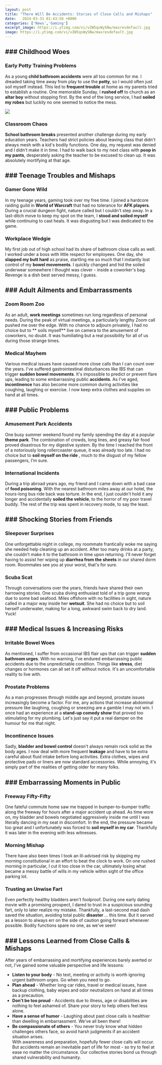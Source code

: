 ```yaml
---
layout: post
title: "There Will Be Accidents: Stories of Close Calls and Mishaps"
date:   2024-03-31 01:43:58 +0000
categories: ['News','Gaming']
excerpt_image: https://i.ytimg.com/vi/vZW5qsWySNw/maxresdefault.jpg
image: https://i.ytimg.com/vi/vZW5qsWySNw/maxresdefault.jpg
---
```


## ###  Childhood Woes
### Early Potty Training Problems
As a young **child bathroom accidents** were all too common for me. I dreaded taking time away from play to use the **potty**, so I would often just soil myself instead. This led to **frequent trouble** at home as my parents tried to establish a routine. One memorable Sunday, I **rushed off** to church as an **altar boy** without stopping first. By the end of the long service, I had **soiled my robes** but luckily no one seemed to notice the mess. 

![](https://s3.amazonaws.com/wp.bizlibrary.com/wp-content/uploads/2018/05/01151435/a-close-call.jpg)
### Classroom Chaos   
**School bathroom breaks** presented another challenge during my early education years. Teachers had strict policies about leaving class that didn't always mesh with a kid's bodily functions. One day, my request was denied and I didn't make it in time. I had to walk back to my next class with **poop in my pants**, desperately asking the teacher to be excused to clean up. It was absolutely mortifying at that age.
## ###  Teenage Troubles and Mishaps
### Gamer Gone Wild
In my teenage years, gaming took over my free time. I joined a hardcore raiding guild in **World of Warcraft** that had no tolerance for **AFK players**. During a crucial dungeon fight, nature called but I couldn't step away. In a last-ditch move to keep my spot on the team, I **stood and soiled myself** while continuing to cast heals. It was disgusting but I was dedicated to the game.  
### Workplace Wedgie  
My first job out of high school had its share of bathroom close calls as well. I worked under a boss with little respect for employees. One day, she **slapped my butt hard** as praise, startling me so much that I instantly lost control of my **bowel movements**. I quickly changed and hid the soiled underwear somewhere I thought was clever - inside a coworker's bag. Revenge is a dish best served messy, I guess.
## ###  Adult Ailments and Embarrassments  
### Zoom Room Zoo
As an adult, **work meetings** sometimes run long regardless of personal needs. During the peak of virtual meetings, a particularly lengthy Zoom call pushed me over the edge. With no chance to adjourn privately, I had no choice but to ** soils myself** live on camera to the amusement of coworkers, no doubt. It was humiliating but a real possibility for all of us during those strange times.
### Medical Mayhem 
Various medical issues have caused more close calls than I can count over the years. I've suffered gastrointestinal disturbances like IBS that can trigger **sudden bowel movements**. It's impossible to predict or prevent flare ups, leading to some embarrassing public **accidents**. As I've aged, **incontinence** has also become more common during activities like coughing, laughing or exercise. I now keep extra clothes and supplies on hand at all times.
## ###  Public Problems 
### Amusement Park Accidents  
One busy summer weekend found my family spending the day at a popular **theme park**. The combination of crowds, long lines, and greasy fair food proved disastrous for my digestive system. By the time I reached the front of a notoriously long rollercoaster queue, it was already too late. I had no choice but to **soil myself on the ride** , much to the disgust of my fellow passengers, I'm sure.  
### International Incidents
During a trip abroad years ago, my friend and I came down with a bad case of **food poisoning**. With the nearest bathroom miles away at our hotel, the hours-long bus ride back was torture. In the end, I just couldn't hold it any longer and accidentally **soiled the vehicle**, to the horror of my poor travel buddy. The rest of the trip was spent in recovery mode, to say the least.
## ###  Shocking Stories from Friends
### Sleepover Surprises 
One unforgettable night in college, my roommate frantically woke me saying she needed help cleaning up an accident. After too many drinks at a party, she couldn't make it to the bathroom in time upon returning. I'll never forget having to assist her wiping up **diarrhea from the sheets** in our shared dorm room. Roommates see you at your worst, that's for sure.
### Scuba Scat 
Through conversations over the years, friends have shared their own harrowing stories. One scuba diving enthusiast told of a trip gone wrong due to some bad seafood. Miles offshore with no facilities in sight, nature called in a major way inside her **wetsuit**. She had no choice but to soil herself underwater, making for a long, awkward swim back to dry land. Yuck!
## ###  Medical Issues & Increasing Risks
### Irritable Bowel Woes
As mentioned, I suffer from occasional IBS flair ups that can trigger **sudden bathroom urges**. With no warning, I've endured embarrassing public accidents due to the unpredictable condition. Things like **stress**, diet changes or hormones can all set it off without notice. It's an uncomfortable reality to live with.
### Prostate Problems 
As a man progresses through middle age and beyond, prostate issues increasingly become a factor. For me, any actions that increase abdominal pressure like laughing, coughing or sneezing are a gamble I may not win. I once had an experience at a **stand-up comedy show** that proved too stimulating for my plumbing. Let's just say it put a real damper on the humour for me that night. 
### Incontinence Issues
Sadly, **bladder and bowel control** doesn't always remain rock solid as the body ages. I now deal with more frequent **leakage** and have to be extra careful about fluid intake before long activities. Extra clothes, wipes and protective pads or liners are now standard accessories. While annoying, it's simply part of the realities of getting older for many folks.
## ###  Embarrassing Moments in Public  
### Freeway Fifty-Fifty 
One fateful commute home saw me trapped in bumper-to-bumper traffic along the freeway for hours after a major accident up ahead. As time wore on, my bladder and bowels negotiated aggressively inside me until I was literally dancing in my seat in discomfort. In the end, the pressure became too great and I unfortunately was forced to **soil myself in my car**. Thankfully it was later in the evening with less witnesses.  
### Morning Mishap 
There have also been times I took an ill-advised risk by skipping my morning constitutional in an effort to beat the clock to work. On one rushed morning in particular, I cut it too close in the car, ultimately losing what became a messy battle of wills in my vehicle within sight of the office parking lot. 
### Trusting an Unwise Fart
Even perfectly healthy bladders aren't foolproof. During one early dating movie with a promising prospect, I dared to trust in a suspicious sounding fart, only to later realize my mistake. Thankfully, a last-second mad dash saved the situation, avoiding total public **disaster** ... this time. But it served as a lesson to always err on the side of caution going forward whenever possible. Bodily functions spare no one, as we've seen!
## ###  Lessons Learned from Close Calls & Mishaps
After years of embarrassing and mortifying experiences barely averted or not, I've gained some valuable perspective and life lessons:
- **Listen to your body** - No text, meeting or activity is worth ignoring urgent bathroom urges. Go when you need to go.
- **Plan ahead** - Whether long car rides, travel or medical issues, have backup clothing, baby wipes and odor neutralizers on hand at all times as a precaution.  
- **Don't be too proud** - Accidents due to illness, age or disabilities are nothing to feel ashamed of. Share your story to help others feel less alone.
- **Have a sense of humor** - Laughing about past close calls is healthier than dwelling in embarrassment. We've all been there!
- **Be compassionate of others** - You never truly know what hidden challenges others face, so avoid harsh judgments if an accident situation arises.   
With awareness and preparation, hopefully fewer close calls will occur. But accidents remain an inevitable part of life for most - so try to feel at ease no matter the circumstance. Our collective stories bond us through shared vulnerability and humanity.